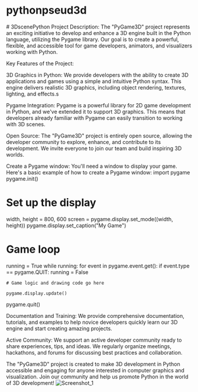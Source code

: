 # pythonpseud3d
#   3 D s c e n e P y t h o n 
Project Description:
The "PyGame3D" project represents an exciting initiative to develop and enhance a 3D engine built in the Python language, utilizing the Pygame library. Our goal is to create a powerful, flexible, and accessible tool for game developers, animators, and visualizers working with Python.

Key Features of the Project:

3D Graphics in Python: We provide developers with the ability to create 3D applications and games using a simple and intuitive Python syntax. This engine delivers realistic 3D graphics, including object rendering, textures, lighting, and effects.s

Pygame Integration: Pygame is a powerful library for 2D game development in Python, and we've extended it to support 3D graphics. This means that developers already familiar with Pygame can easily transition to working with 3D scenes.

Open Source: The "PyGame3D" project is entirely open source, allowing the developer community to explore, enhance, and contribute to its development. We invite everyone to join our team and build inspiring 3D worlds.


Create a Pygame window:
You'll need a window to display your game. Here's a basic example of how to create a Pygame window:
import pygame
pygame.init()

# Set up the display
width, height = 800, 600
screen = pygame.display.set_mode((width, height))
pygame.display.set_caption("My Game")

# Game loop
running = True
while running:
    for event in pygame.event.get():
        if event.type == pygame.QUIT:
            running = False

    # Game logic and drawing code go here

    pygame.display.update()

pygame.quit()

Documentation and Training: We provide comprehensive documentation, tutorials, and examples to help novice developers quickly learn our 3D engine and start creating amazing projects.

Active Community: We support an active developer community ready to share experiences, tips, and ideas. We regularly organize meetings, hackathons, and forums for discussing best practices and collaboration.

The "PyGame3D" project is created to make 3D development in Python accessible and engaging for anyone interested in computer graphics and visualization. Join our community and help us promote Python in the world of 3D development!
![Screenshot_1](https://github.com/zot-imortal/3DscenePython/assets/78374936/810ec7ee-7511-42de-8053-2a5f232565c4)


 
 
